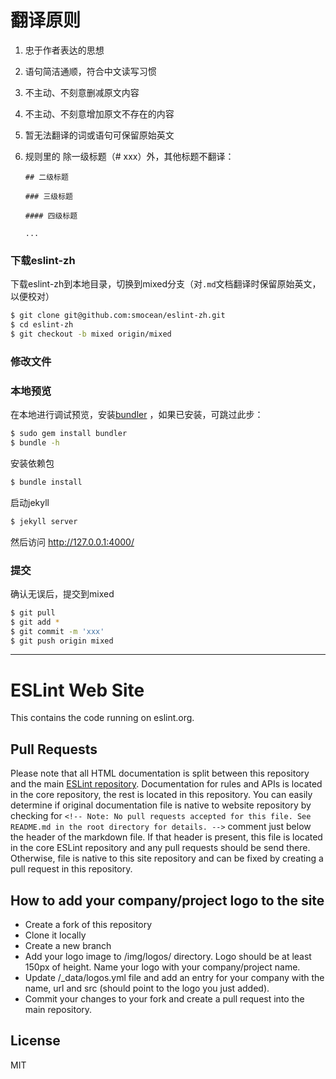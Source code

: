# 翻译原则
1. 忠于作者表达的思想
2. 语句简洁通顺，符合中文读写习惯
3. 不主动、不刻意删减原文内容
4. 不主动、不刻意增加原文不存在的内容
5. 暂无法翻译的词或语句可保留原始英文
6. 规则里的  除一级标题（# xxx）外，其他标题不翻译：

   `## 二级标题`
   
   `### 三级标题`
   
   `#### 四级标题`
   
   `...`

### 下载eslint-zh


下载eslint-zh到本地目录，切换到mixed分支（对`.md`文档翻译时保留原始英文，以便校对）

```bash
$ git clone git@github.com:smocean/eslint-zh.git
$ cd eslint-zh
$ git checkout -b mixed origin/mixed
```

### 修改文件

### 本地预览

在本地进行调试预览，安装[bundler][1] ，如果已安装，可跳过此步：
```bash
$ sudo gem install bundler
$ bundle -h
```
安装依赖包
```bash
$ bundle install
```
启动jekyll
```bash
$ jekyll server
```
然后访问 http://127.0.0.1:4000/

### 提交

确认无误后，提交到mixed
```bash
$ git pull
$ git add *
$ git commit -m 'xxx'
$ git push origin mixed
```


[1]: https://rubygems.org/gems/bundler

---

# ESLint Web Site

This contains the code running on eslint.org.

## Pull Requests

Please note that all HTML documentation is split between this repository and the main [ESLint repository](https://github.com/eslint/eslint). Documentation for rules and APIs is located in the core repository, the rest is located in this repository. You can easily determine if original documentation file is native to website repository by checking for `<!-- Note: No pull requests accepted for this file. See README.md in the root directory for details. -->` comment just below the header of the markdown file. If that header is present, this file is located in the core ESLint repository and any pull requests should be send there. Otherwise, file is native to this site repository and can be fixed by creating a pull request in this repository.

## How to add your company/project logo to the site

* Create a fork of this repository
* Clone it locally
* Create a new branch
* Add your logo image to /img/logos/ directory. Logo should be at least 150px of height. Name your logo with your company/project name.
* Update /_data/logos.yml file and add an entry for your company with the name, url and src (should point to the logo you just added).
* Commit your changes to your fork and create a pull request into the main repository.

## License

MIT

